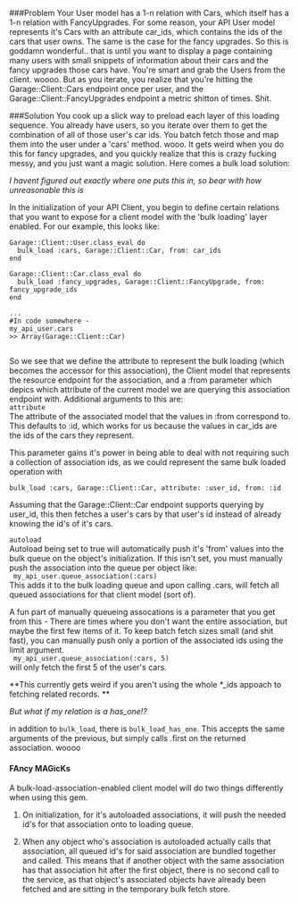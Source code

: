 
###Problem
Your User model has a 1-n relation with Cars, which itself has a 1-n relation with FancyUpgrades. For some reason, your API User model represents it's Cars with an attribute car_ids, which contains the ids of the cars that user owns. The same is the case for the fancy upgrades. So this is goddamn wonderful.. that is until you want to display a page containing many users with small snippets of information about their cars and the fancy upgrades those cars have. You're smart and grab the  Users from the client. woooo. But as you iterate, you realize that you're hitting the Garage::Client::Cars endpoint once per user, and the Garage::Client::FancyUpgrades endpoint a metric shitton of times. Shit.  
  
###Solution 
You cook up a slick way to preload each layer of this loading sequence. You already have users, so you iterate over them to get the combination of all of those user's car ids. You batch fetch those and map them into the user under a 'cars' method. wooo. It gets weird when you do this for fancy upgrades, and you quickly realize that this is crazy fucking messy, and you just want a magic solution. Here comes a bulk load solution:  
  
*I havent figured out exactly where one puts this in, so bear with how unreasonable this is*   
  
In the initialization of your API Client, you begin to define certain relations that you want to expose for a client model with the 'bulk loading' layer enabled. For our example, this looks like:  
 
```  
Garage::Client::User.class_eval do 
  bulk_load :cars, Garage::Client::Car, from: car_ids
end

Garage::Client::Car.class_eval do 
  bulk_load :fancy_upgrades, Garage::Client::FancyUpgrade, from: fancy_upgrade_ids
end

...
#In code somewhere - 
my_api_user.cars
>> Array(Garage::Client::Car)
  
```  
So we see that we define the attribute to represent the bulk loading (which becomes the accessor for this association), the Client model that represents the resource endpoint for the association, and a :from parameter which depics which attribute of the current model we are querying this association endpoint with. Additional arguments to this are:  
`attribute`  
 The attribute of the associated model that the values in :from correspond to. This defaults to :id, which works for us because the values in car_ids are the ids of the cars they represent.  
   
 This parameter gains it's power in being able to deal with not requiring such a collection of association ids, as we could represent the same bulk loaded operation with     
 
```
bulk_load :cars, Garage::Client::Car, attribute: :user_id, from: :id 
```  
Assuming that the Garage::Client::Car endpoint supports querying by user_id, this then fetches a user's cars by that user's id instead of already knowing the id's of it's cars.   
  
`autoload`  
Autoload being set to true will automatically push it's 'from' values into the bulk queue on the object's initialization. If this isn't set, you must manually push the association into the queue per object like:  
`` my_api_user.queue_association(:cars)``  
This adds it to the bulk loading queue and upon calling .cars, will fetch all queued associations for that client model (sort of). 
  
A fun part of manually queueing assocations is a parameter that you get from this - There are times where you don't want the entire association, but maybe the first few items of it. To keep batch fetch sizes small (and shit fast), you can manually push only a portion of the associated ids using the limit argument.  
`` my_api_user.queue_association(:cars, 5)``  
will only fetch the first 5 of the user's cars.   

  **This currently gets weird if you aren't using the whole *_ids appoach to fetching related records. **  
  
*But what if my relation is a has_one!?*  

in addition to `bulk_load`, there is `bulk_load_has_one`. This accepts the same arguments of the previous, but simply calls .first on the returned association. woooo 

#### FAncy MAGicKs 
A bulk-load-association-enabled client model will do two things differently when using this gem.  
1) On initialization, for it's autoloaded associations, it will push the needed id's for that association onto to loading queue. 
  
2) When any object who's association is autoloaded actually calls that association, all queued id's for said association are bundled together and called. This means that if another object with the same association has that association hit after the first object, there is no second call to the service, as that object's associated objects have already been fetched and are sitting in the temporary bulk fetch store. 